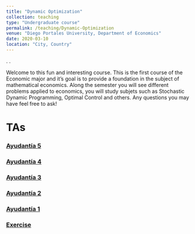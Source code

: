 ```yaml
---
title: "Dynamic Optimization"
collection: teaching
type: "Undergraduate course"
permalink: /teaching/Dynamic-Optimization
venue: "Diego Portales University, Department of Economics"
date: 2020-03-10
location: "City, Country"
---
```


.
.

Welcome to this fun and interesting course. 
This is the first course of the Economic major and it’s goal is to provide a foundation in the subject of mathematical economics.
Along the semester you will see different problems applied to economics, you will study subjets such as Stochastic Dynamic Programming, Optimal Control and others. Any questions you may have feel free to ask!


TAs
======



### [Ayudantía 5](http://apobletee.github.io/files/OD2020/A52020.pdf) 

### [Ayudantía 4](http://apobletee.github.io/files/OD2020/A42020.pdf) 

### [Ayudantía 3](http://apobletee.github.io/files/OD2020/A32020.pdf) 

### [Ayudantía 2](http://apobletee.github.io/files/OD2020/A22020.pdf) 

### [Ayudantía 1](http://apobletee.github.io/files/OD2020/A12020.pdf) 

### [Exercise](http://apobletee.github.io/files/OD2020/Ejercicio.pdf) 


